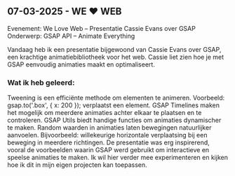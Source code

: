 ## 07-03-2025 - WE ❤️ WEB

Evenement: We Love Web – Presentatie Cassie Evans over GSAP
Onderwerp: GSAP API – Animate Everything

Vandaag heb ik een presentatie bijgewoond van Cassie Evans over GSAP, een krachtige animatiebibliotheek voor het web. Cassie liet zien hoe je met GSAP eenvoudig animaties maakt en optimaliseert.

### Wat ik heb geleerd:
Tweening is een efficiënte methode om elementen te animeren.
Voorbeeld: gsap.to('.box', { x: 200 }); verplaatst een element.
GSAP Timelines maken het mogelijk om meerdere animaties achter elkaar te plaatsen en te controleren.
GSAP Utils biedt handige functies om animaties dynamischer te maken.
Random waarden in animaties laten bewegingen natuurlijker aanvoelen.
Bijvoorbeeld: willekeurige horizontale verplaatsing bij een beweging in meerdere richtingen.
De presentatie was erg inspirerend, vooral de voorbeelden waarin GSAP werd gebruikt om interactieve en speelse animaties te maken. Ik wil hier verder mee experimenteren en kijken hoe ik dit in mijn eigen projecten kan toepassen.